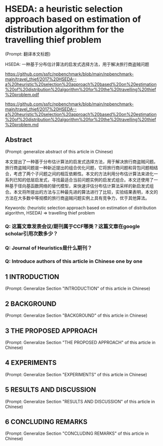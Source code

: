 # HSEDA: a heuristic selection approach based on estimation of distribution algorithm for the travelling thief problem

(Prompt: 翻译本文标题)

HSEDA: 一种基于分布估计算法的启发式选择方法，用于解决旅行商盗贼问题

https://github.com/ssfc/npbenchmark/blob/main/npbenchmark-main/travel_thief/2017%20HSEDA--a%20heuristic%20selection%20approach%20based%20on%20estimation%20of%20distribution%20algorithm%20for%20the%20travelling%20thief%20problem.pdf

https://github.com/ssfc/npbenchmark/blob/main/npbenchmark-main/travel_thief/2017%20HSEDA--a%20heuristic%20selection%20approach%20based%20on%20estimation%20of%20distribution%20algorithm%20for%20the%20travelling%20thief%20problem.md

## Abstract

(Prompt: generalize abstract of this article in Chinese)

本文提出了一种基于分布估计算法的启发式选择方法，用于解决旅行商盗贼问题。旅行商盗贼问题是一种新近提出的组合优化问题，它将旅行商问题和背包问题相结合，考虑了两个子问题之间的相互依赖性。本文的方法利用分布估计算法来进化一系列已知的低层启发式，寻找最适合当前问题实例的启发式组合。本文还使用了一种基于径向基函数网络的替代模型，来快速评估分布估计算法采样的新启发式组合。本文将所提出的方法与三种最先进的算法进行了比较，实验结果表明，本文的方法在大多数中等规模的旅行商盗贼问题实例上具有竞争力，优于其他算法。

Keywords: (heuristic selection approach based on estimation of distribution algorithm, HSEDA) => travelling thief problem

### Q: 这篇文章发表会议/期刊属于CCF哪类？这篇文章在google scholar引用次数多少？

### Q: Journal of Heuristics是什么期刊？

### Q: Introduce authors of this article in Chinese one by one 

## 1 INTRODUCTION

(Prompt: Generalize Section "INTRODUCTION" of this article in Chinese)

## 2 BACKGROUND

(Prompt: Generalize Section "BACKGROUND" of this article in Chinese)

## 3 THE PROPOSED APPROACH

(Prompt: Generalize Section "THE PROPOSED APPROACH" of this article in Chinese)

## 4 EXPERIMENTS

(Prompt: Generalize Section "EXPERIMENTS" of this article in Chinese)

## 5 RESULTS AND DISCUSSION

(Prompt: Generalize Section "RESULTS AND DISCUSSION" of this article in Chinese)

## 6 CONCLUDING REMARKS

(Prompt: Generalize Section "CONCLUDING REMARKS" of this article in Chinese)